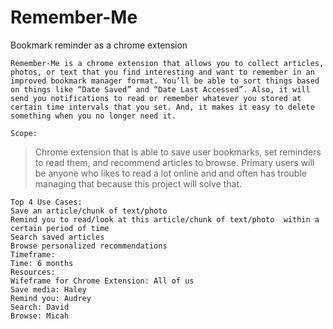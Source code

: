 # Remember-Me
Bookmark reminder as a chrome extension


`Remember-Me is a chrome extension that allows you to collect articles, photos, or text that you find interesting and want to remember in an improved bookmark manager format. You’ll be able to sort things based on things like “Date Saved” and “Date Last Accessed”. Also, it will send you notifications to read or remember whatever you stored at certain time intervals that you set. And, it makes it easy to delete  something when you no longer need it.`

```
Scope:
```
>Chrome extension that is able to save user bookmarks, set reminders to read them, and recommend articles to browse. Primary users will be anyone who likes to read a lot online and and often has trouble managing that because this project will solve that.
```
Top 4 Use Cases:
Save an article/chunk of text/photo
Remind you to read/look at this article/chunk of text/photo  within a certain period of time
Search saved articles
Browse personalized recommendations
Timeframe:
Time: 6 months 
Resources: 
Wifeframe for Chrome Extension: All of us
Save media: Haley
Remind you: Audrey
Search: David
Browse: Micah
```
